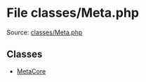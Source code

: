 File classes/Meta.php
=========

Source: [classes/Meta.php](https://github.com/PrestaShop/PrestaShop/blob/1.6.0.6/classes/Meta.php)


Classes
-------

* [MetaCore](class.MetaCore.md)

